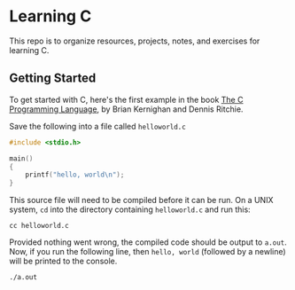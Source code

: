 # Learning C
This repo is to organize resources, projects, notes, and exercises for learning C.

## Getting Started
To get started with C, here's the first example in the book [The C Programming Language](https://www.amazon.com/Programming-Language-2nd-Brian-Kernighan/dp/0131103628), by Brian Kernighan and Dennis Ritchie.

Save the following into a file called `helloworld.c`

```C
#include <stdio.h>

main()
{
    printf("hello, world\n");
}
```

This source file will need to be compiled before it can be run. On a UNIX system, `cd` into the directory containing `helloworld.c` and run this:

```SHELL
cc helloworld.c
```

Provided nothing went wrong, the compiled code should be output to `a.out`. Now, if you run the following line, then `hello, world` (followed by a newline) will be printed to the console.

```SHELL
./a.out
```
